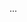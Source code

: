 <panel type="info" header=":trophy: Can use object oriented domain models :star::star::star:" expandable expanded no-close>

<panel type="info" header=":trophy: Can explain object oriented domain models :star::star::star:" expandable>
  <include src="../../book/modeling/modelingStructures/objectOrientedDomainModels/full.md" />
  <panel header=":dart: Evidence" expanded>

...

  </panel>
</panel>

</panel>

